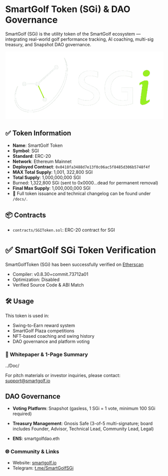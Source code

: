 # SmartGolf Token (SGi) & DAO Governance

SmartGolf (SGi) is the utility token of the SmartGolf ecosystem — integrating real-world golf performance tracking, AI coaching, multi-sig treasury, and Snapshot DAO governance.

![SGi Logo](images/logo/SGi-logo.png)

## ✅ Token Information

- **Name**: SmartGolf Token
- **Symbol**: SGI
- **Standard**: ERC-20
- **Network**: Ethereum Mainnet
- **Deployed Contract**: `0x0418fa3488d7e13f0c06ac5f8485d306b5748f4f`
- **MAX Total Supply**: 1,001, 322,800 SGI
- **Total Supply**: 1,000,000,000 SGI
- Burned: 1,322,800 SGi (sent to 0x0000…dead for permanent removal)
- **Final Max Supply**: 1,000,000,000 SGI
- 🧾 Full token issuance and technical changelog can be found under `/docs/`.


## 📦 Contracts

- `contracts/SGIToken.sol`: ERC-20 contract for SGI


# ✅ SmartGolf SGi Token Verification

SmartGolfToken (SGi) has been successfully verified on [Etherscan](https://etherscan.io/address/0x0418fa3488d7e13f0c06ac5f8485d306b5748f4f#code)  
- Compiler: v0.8.30+commit.73712a01  
- Optimization: Disabled  
- Verified Source Code & ABI Match  


## 🛠 Usage

This token is used in:
- Swing-to-Earn reward system
- SmartGolf Plaza competitions
- NFT-based coaching and swing history
- DAO governance and platform voting
  

### 📘 Whitepaper & 1-Page Summary
../Doc/

For pitch materials or investor inquiries, please contact: support@smartgolf.io


## DAO Governance

- **Voting Platform**: Snapshot (gasless, 1 SGi = 1 vote, minimum 100 SGi required)  
- **Treasury Management**: Gnosis Safe (3-of-5 multi-signature; board includes Founder, Advisor, Technical Lead, Community Lead, Legal)

- **ENS**: smartgolfdao.eth  


### 🌐 Community & Links

- Website: [smartgolf.io](https://smartgolf.io)
- Telegram: [t.me/SmartGolfSGi](https://t.me/SmartGolfSGi)
